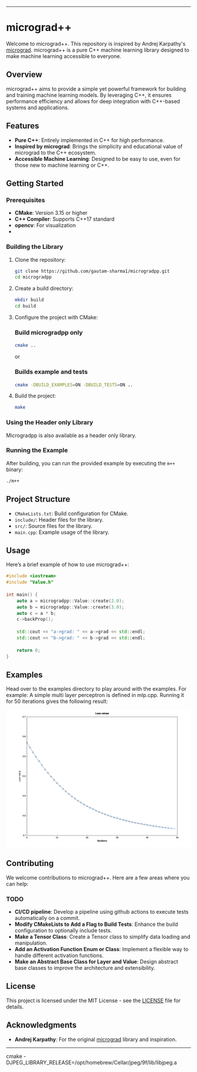 
---

# micrograd++

Welcome to micrograd++. This repository is inspired by Andrej Karpathy's [micrograd](https://github.com/karpathy/micrograd). micrograd++ is a pure C++ machine learning library designed to make machine learning accessible to everyone.

## Overview

micrograd++ aims to provide a simple yet powerful framework for building and training machine learning models. By leveraging C++, it ensures performance efficiency and allows for deep integration with C++-based systems and applications.

## Features

- **Pure C++**: Entirely implemented in C++ for high performance.
- **Inspired by micrograd**: Brings the simplicity and educational value of micrograd to the C++ ecosystem.
- **Accessible Machine Learning**: Designed to be easy to use, even for those new to machine learning or C++.

## Getting Started

### Prerequisites

- **CMake**: Version 3.15 or higher
- **C++ Compiler**: Supports C++17 standard
- **opencv**: For visualization
- 
### Building the Library

1. Clone the repository:
   ```sh
   git clone https://github.com/gautam-sharma1/microgradpp.git
   cd microgradpp
   ```

2. Create a build directory:
   ```sh
   mkdir build
   cd build
   ```

3. Configure the project with CMake:
   ### Build microgradpp only
      ```sh
      cmake ..
      ```
   or
   ### Builds example and tests
   ```sh
   cmake -DBUILD_EXAMPLES=ON -DBUILD_TESTS=ON ..
   ```

4. Build the project:
   ```sh
   make
   ```

### Using the Header only Library

Microgradpp is also available as a header only library. 


### Running the Example

After building, you can run the provided example by executing the `m++` binary:
```sh
./m++
```

## Project Structure

- `CMakeLists.txt`: Build configuration for CMake.
- `include/`: Header files for the library.
- `src/`: Source files for the library.
- `main.cpp`: Example usage of the library.

## Usage

Here’s a brief example of how to use micrograd++:

```cpp
#include <iostream>
#include "Value.h"

int main() {
    auto a = microgradpp::Value::create(2.0);
    auto b = microgradpp::Value::create(3.0);
    auto c = a * b;
    c->backProp();
    
    std::cout << "a->grad: " << a->grad << std::endl;
    std::cout << "b->grad: " << b->grad << std::endl;

    return 0;
}
```

## Examples

Head over to the examples directory to play around with the examples. For example: A simple multi layer perceptron is defined in 
mlp.cpp. Running it for 50 iterations gives the following result:

![Loss function of MLP](/public/mlp.png)


## Contributing

We welcome contributions to micrograd++. Here are a few areas where you can help:

### TODO

- **CI/CD pipeline**: Develop a pipeline using github actions to execute tests automatically on a commit.
- **Modify CMakeLists to Add a Flag to Build Tests**: Enhance the build configuration to optionally include tests.
- **Make a Tensor Class**: Create a Tensor class to simplify data loading and manipulation.
- **Add an Activation Function Enum or Class**: Implement a flexible way to handle different activation functions.
- **Make an Abstract Base Class for Layer and Value**: Design abstract base classes to improve the architecture and extensibility.

## License

This project is licensed under the MIT License - see the [LICENSE](LICENSE) file for details.

## Acknowledgments

- **Andrej Karpathy**: For the original [micrograd](https://github.com/karpathy/micrograd) library and inspiration.

---

cmake -DJPEG_LIBRARY_RELEASE=/opt/homebrew/Cellar/jpeg/9f/lib/libjpeg.a